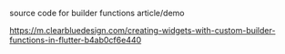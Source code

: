 source code for builder functions article/demo

https://m.clearbluedesign.com/creating-widgets-with-custom-builder-functions-in-flutter-b4ab0cf6e440
